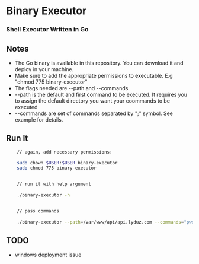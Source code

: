 # Binary Executor
### Shell Executor Written in Go

## Notes
- The Go binary is available in this repository. You can download it and deploy in your machine.
- Make sure to add the appropriate permissions to executable. E.g "chmod 775 binary-executor"
- The flags needed are --path and --commands
- --path is the default and first command to be executed. It requires you to assign the default directory you want your coommands to be executed
- --commands are set of commands separated by ";" symbol. See example for details.

## Run It
```sh
    // again, add necessary permissions:

    sudo chown $USER:$USER binary-executor
    sudo chmod 775 binary-executor


    // run it with help argument
    
    ./binary-executor -h


    // pass commands
    
    ./binary-executor --path=/var/www/api/api.lyduz.com --commands="pwd; whoami; cd /var/www; uptime;"

```

## TODO
- windows deployment issue
